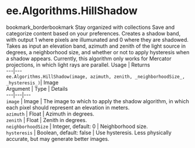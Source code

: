  
#  ee.Algorithms.HillShadow
bookmark_borderbookmark Stay organized with collections  Save and categorize content based on your preferences. 
Creates a shadow band, with output 1 where pixels are illumunated and 0 where they are shadowed. Takes as input an elevation band, azimuth and zenith of the light source in degrees, a neighborhood size, and whether or not to apply hysteresis when a shadow appears. Currently, this algorithm only works for Mercator projections, in which light rays are parallel.
Usage | Returns  
---|---  
`ee.Algorithms.HillShadow(image, azimuth, zenith, _neighborhoodSize_, _hysteresis_)`|  Image  
Argument | Type | Details  
---|---|---  
`image` | Image | The image to which to apply the shadow algorithm, in which each pixel should represent an elevation in meters.  
`azimuth` | Float | Azimuth in degrees.  
`zenith` | Float | Zenith in degrees.  
`neighborhoodSize` | Integer, default: 0 | Neighborhood size.  
`hysteresis` | Boolean, default: false | Use hysteresis. Less physically accurate, but may generate better images.  
